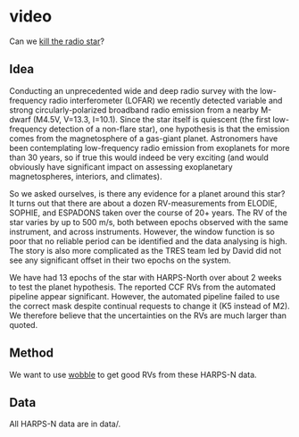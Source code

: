 # video
Can we [kill the radio star](https://www.youtube.com/watch?v=Iwuy4hHO3YQ)?

## Idea

Conducting an unprecedented wide and deep radio survey with the low-frequency radio interferometer (LOFAR) we recently detected variable and strong circularly-polarized broadband radio emission from a nearby M-dwarf (M4.5V, V=13.3, I=10.1). Since the star itself is quiescent (the first low-frequency detection of a non-flare star), one hypothesis is that the emission comes from the magnetosphere of a gas-giant planet. Astronomers have been contemplating low-frequency radio emission from exoplanets for more than 30 years, so if true this would indeed be very exciting (and would obviously have significant impact on assessing exoplanetary magnetospheres, interiors, and climates).

So we asked ourselves, is there any evidence for a planet around this star? It turns out that there are about a dozen RV-measurements from ELODIE, SOPHIE, and ESPADONS taken over the course of 20+ years. The RV of the star varies by up to 500 m/s, both between epochs observed with the same instrument, and across instruments. However, the window function is so poor that no reliable period can be identified and the data analysing is high. The story is also more complicated as the TRES team led by David did not see any significant offset in their two epochs on the system.

We have had 13 epochs of the star with HARPS-North over about 2 weeks to test the planet hypothesis. The reported CCF RVs from the automated pipeline appear significant. However, the automated pipeline failed to use the correct mask despite continual requests to change it (K5 instead of M2). We therefore believe that the uncertainties on the RVs are much larger than quoted. 

## Method

We want to use [wobble](https://github.com/megbedell/wobble) to get good RVs from these HARPS-N data. 

## Data

All HARPS-N data are in data/. 